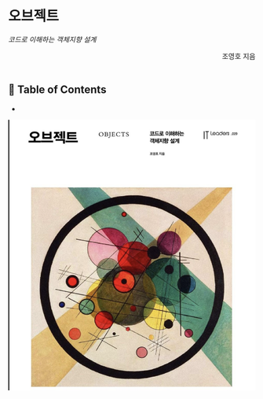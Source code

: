 

# 오브젝트
_코드로 이해하는 객체지향 설계_


<div align="right">조영호 지음 </div>
<br/>

## 📖 Table of Contents

- 


![스크린샷 2023-11-01 오후 10.44.23.png](%EC%8A%A4%ED%81%AC%EB%A6%B0%EC%83%B7%202023-11-01%20%EC%98%A4%ED%9B%84%2010.44.23.png)
